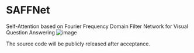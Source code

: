 # SAFFNet
Self-Attention based on Fourier Frequency Domain Filter Network for Visual Question Answering
![image](https://github.com/shijingya/SAFFNet/assets/67679017/cac48cee-fb0e-483a-8020-ed03f3839aa5)

The source code will be publicly released after acceptance.
